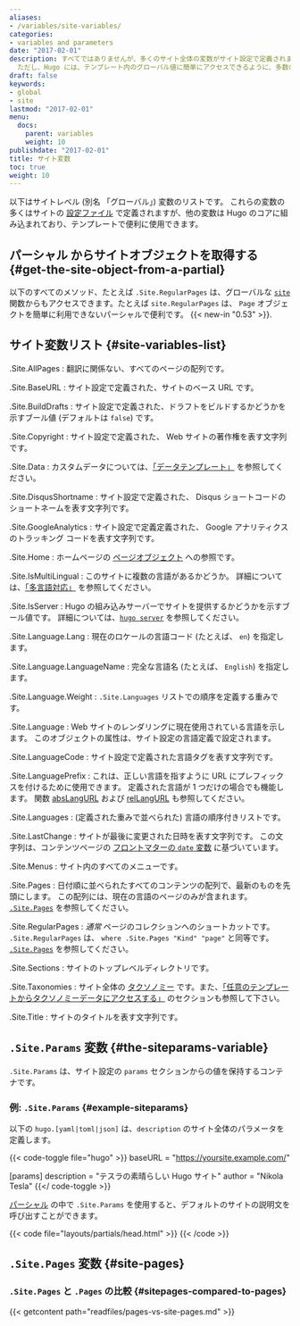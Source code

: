 ```yaml
---
aliases:
- /variables/site-variables/
categories:
- variables and parameters
date: "2017-02-01"
description: すべてではありませんが、多くのサイト全体の変数がサイト設定で定義されます。
  ただし、Hugo には、テンプレート内のグローバル値に簡単にアクセスできるように、多数の組み込み変数が用意されています。
draft: false
keywords:
- global
- site
lastmod: "2017-02-01"
menu:
  docs:
    parent: variables
    weight: 10
publishdate: "2017-02-01"
title: サイト変数
toc: true
weight: 10
---
```


以下はサイトレベル (別名 「グローバル」) 変数のリストです。 これらの変数の多くはサイトの [設定ファイル][config] で定義されますが、他の変数は Hugo のコアに組み込まれており、テンプレートで便利に使用できます。

## パーシャル からサイトオブジェクトを取得する {#get-the-site-object-from-a-partial}

以下のすべてのメソッド、たとえば `.Site.RegularPages` は、グローバルな [`site`](/function/site/) 関数からもアクセスできます。たとえば `site.RegularPages` は、 `Page` オブジェクトを簡単に利用できないパーシャルで便利です。 {{< new-in "0.53" >}}.

## サイト変数リスト {#site-variables-list}

.Site.AllPages
: 翻訳に関係ない、すべてのページの配列です。

.Site.BaseURL
: サイト設定で定義された、サイトのベース URL です。

.Site.BuildDrafts
: サイト設定で定義された、ドラフトをビルドするかどうかを示すブール値 (デフォルトは `false`) です。

.Site.Copyright
: サイト設定で定義された、 Web サイトの著作権を表す文字列です。

.Site.Data
: カスタムデータについては、[「データテンプレート」](/templates/data-templates/) を参照してください。

.Site.DisqusShortname
: サイト設定で定義された、 Disqus ショートコードのショートネームを表す文字列です。

.Site.GoogleAnalytics
: サイト設定で定義定義された、 Google アナリティクスのトラッキング コードを表す文字列です。

.Site.Home
: ホームページの [ページオブジェクト](/variables/page/) への参照です。

.Site.IsMultiLingual
: このサイトに複数の言語があるかどうか。 詳細については、[「多言語対応」](/content-management/multilingual/) を参照してください。

.Site.IsServer
: Hugo の組み込みサーバーでサイトを提供するかどうかを示すブール値です。 詳細については、[`hugo server`](/commands/hugo_server/) を参照してください。

.Site.Language.Lang
: 現在のロケールの言語コード (たとえば、 `en`) を指定します。

.Site.Language.LanguageName
: 完全な言語名 (たとえば、 `English`) を指定します。

.Site.Language.Weight
: `.Site.Languages` リストでの順序を定義する重みです。

.Site.Language
: Web サイトのレンダリングに現在使用されている言語を示します。 このオブジェクトの属性は、サイト設定の言語定義で設定されます。

.Site.LanguageCode
: サイト設定で定義された言語タグを表す文字列です。

.Site.LanguagePrefix
: これは、正しい言語を指すように URL にプレフィックスを付けるために使用できます。 定義された言語が 1 つだけの場合でも機能します。 関数 [absLangURL](/function/abslangurl/) および [relLangURL](/function/rellangurl) も参照してください。

.Site.Languages
: (定義された重みで並べられた) 言語の順序付きリストです。

.Site.LastChange
: サイトが最後に変更された日時を表す文字列です。 この文字列は、コンテンツページの [フロントマターの `date` 変数](/content-management/front-matter) に基づいています。

.Site.Menus
: サイト内のすべてのメニューです。

.Site.Pages
: 日付順に並べられたすべてのコンテンツの配列で、最新のものを先頭にします。 この配列には、現在の言語のページのみが含まれます。 [`.Site.Pages`](#site-pages) を参照してください。

.Site.RegularPages
: *通常* ページのコレクションへのショートカットです。 `.Site.RegularPages` は、 `where .Site.Pages "Kind" "page"` と同等です。 [`.Site.Pages`](#site-pages) を参照してください。

.Site.Sections
: サイトのトップレベルディレクトリです。

.Site.Taxonomies
: サイト全体の [タクソノミー](/content-management/taxonomies/) です。また、[「任意のテンプレートからタクソノミーデータにアクセスする」](/variables/taxonomy/#use-sitetaxonomies-outside-of-taxonomy-templates) のセクションも参照して下さい。

.Site.Title
: サイトのタイトルを表す文字列です。

## `.Site.Params` 変数 {#the-siteparams-variable}

`.Site.Params` は、サイト設定の `params` セクションからの値を保持するコンテナです。

### 例: `.Site.Params` {#example-siteparams}

以下の `hugo.[yaml|toml|json]` は、`description` のサイト全体のパラメータを定義します。

{{< code-toggle file="hugo" >}}
baseURL = "https://yoursite.example.com/"

[params]
  description = "テスラの素晴らしい Hugo サイト"
  author = "Nikola Tesla"
{{</ code-toggle >}}

[パーシャル](/templates/partials/) の中で `.Site.Params` を使用すると、デフォルトのサイトの説明文を呼び出すことができます。

{{< code file="layouts/partials/head.html" >}}
<meta name="description" content="{{ if .IsHome }}{{ $.Site.Params.description }}{{ else }}{{ .Description }}{{ end }}" />
{{< /code >}}

## `.Site.Pages` 変数 {#site-pages}

### `.Site.Pages` と `.Pages` の比較 {#sitepages-compared-to-pages}

{{< getcontent path="readfiles/pages-vs-site-pages.md" >}}

[config]: /getting-started/configuration/

